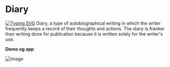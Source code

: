 ﻿# Diary
 [![Typing SVG](https://readme-typing-svg.demolab.com?font=Fira+Code&pause=1000&width=435&lines=Dark+Nepal+Diary)](https://git.io/typing-svg)
Diary, a type of autobiographical writing in which the writer frequently keeps a record of their thoughts and actions. The diary is franker than writing done for publication because it is written solely for the writer's use.

**Demo og app**

![image](https://user-images.githubusercontent.com/60769603/202853852-26229941-46ac-4543-8844-1e9d00803137.png)



